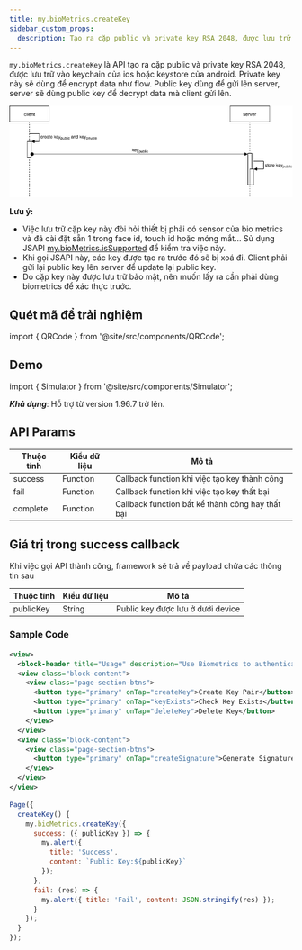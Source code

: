```yaml
---
title: my.bioMetrics.createKey
sidebar_custom_props:
  description: Tạo ra cặp public và private key RSA 2048, được lưu trữ vào keychain của ios hoặc keystore của android
---
```


`my.bioMetrics.createKey` là API tạo ra cặp public và private key RSA 2048, được lưu trữ vào keychain của ios hoặc keystore của android. Private key này sẽ dùng để encrypt data như flow. Public key dùng để gửi lên server, server sẽ dùng public key để decrypt data mà client gửi lên.

![Luồng sync key](../../../../../static/img/biometrics/biometrics-generate-key.png)

**Lưu ý:**

- Việc lưu trữ cặp key này đòi hỏi thiết bị phải có sensor của bio metrics và đã cài đặt sẵn 1 trong face id, touch id hoặc móng mắt... Sử dụng JSAPI [my.bioMetrics.isSupported](./is-supported) để kiểm tra việc này.
- Khi gọi JSAPI này, các key được tạo ra trước đó sẽ bị xoá đi. Client phải gửi lại public key lên server để update lại public key.
- Do cặp key này được lưu trữ bảo mật, nên muốn lấy ra cần phải dùng biometrics để xác thực trước.

## Quét mã để trải nghiệm

import { QRCode } from '@site/src/components/QRCode';

<QRCode page="pages/api/bio-metrics/server/index" />

## Demo

import { Simulator } from '@site/src/components/Simulator';

<Simulator page="pages/api/bio-metrics/server/index" />

**_Khả dụng_**: Hỗ trợ từ version 1.96.7 trở lên.

## API Params

| Thuộc tính | Kiểu dữ liệu | Mô tả                                            |
| ---------- | ------------ | ------------------------------------------------ |
| success    | Function     | Callback function khi việc tạo key thành công    |
| fail       | Function     | Callback function khi việc tạo key thất bại      |
| complete   | Function     | Callback function bất kể thành công hay thất bại |

## Giá trị trong success callback

Khi việc gọi API thành công, framework sẽ trả về payload chứa các thông tin sau

| Thuộc tính | Kiểu dữ liệu | Mô tả                             |
| ---------- | ------------ | --------------------------------- |
| publicKey  | String       | Public key được lưu ở dưới device |

### Sample Code

```xml title=index.xml
<view>
  <block-header title="Usage" description="Use Biometrics to authenticate with server" />
  <view class="block-content">
    <view class="page-section-btns">
      <button type="primary" onTap="createKey">Create Key Pair</button>
      <button type="primary" onTap="keyExists">Check Key Exists</button>
      <button type="primary" onTap="deleteKey">Delete Key</button>
    </view>
  </view>
  <view class="block-content">
    <view class="page-section-btns">
      <button type="primary" onTap="createSignature">Generate Signature</button>
    </view>
  </view>
</view>
```

```js title=index.js
Page({
  createKey() {
    my.bioMetrics.createKey({
      success: ({ publicKey }) => {
        my.alert({
          title: 'Success',
          content: `Public Key:${publicKey}`
        });
      },
      fail: (res) => {
        my.alert({ title: 'Fail', content: JSON.stringify(res) });
      }
    });
  }
});
```
